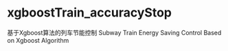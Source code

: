 # xgboostTrain_accuracyStop
基于Xgboost算法的列车节能控制      Subway Train Energy Saving Control Based on Xgboost Algorithm
